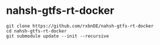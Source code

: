 # nahsh-gtfs-rt-docker
```
git clone https://github.com/rxbnDE/nahsh-gtfs-rt-docker
cd nahsh-gtfs-rt-docker
git submodule update --init --recursive
```